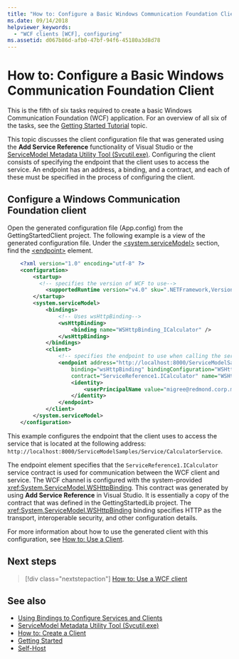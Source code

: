 ```yaml
---
title: "How to: Configure a Basic Windows Communication Foundation Client"
ms.date: 09/14/2018
helpviewer_keywords:
  - "WCF clients [WCF], configuring"
ms.assetid: d067b86d-afb0-47bf-94f6-45180a3d8d78
---
```

# How to: Configure a Basic Windows Communication Foundation Client

This is the fifth of six tasks required to create a basic Windows Communication Foundation (WCF) application. For an overview of all six of the tasks, see the [Getting Started Tutorial](../../../docs/framework/wcf/getting-started-tutorial.md) topic.

This topic discusses the client configuration file that was generated using the **Add Service Reference** functionality of Visual Studio or the [ServiceModel Metadata Utility Tool (Svcutil.exe)](../../../docs/framework/wcf/servicemodel-metadata-utility-tool-svcutil-exe.md). Configuring the client consists of specifying the endpoint that the client uses to access the service. An endpoint has an address, a binding, and a contract, and each of these must be specified in the process of configuring the client.

## Configure a Windows Communication Foundation client

Open the generated configuration file (App.config) from the GettingStartedClient project. The following example is a view of the generated configuration file. Under the [\<system.serviceModel>](../../../docs/framework/configure-apps/file-schema/wcf/system-servicemodel.md) section, find the [\<endpoint>](https://msdn.microsoft.com/library/13aa23b7-2f08-4add-8dbf-a99f8127c017) element.

```xml
    <?xml version="1.0" encoding="utf-8" ?>
    <configuration>
        <startup>
          <!-- specifies the version of WCF to use-->
            <supportedRuntime version="v4.0" sku=".NETFramework,Version=v4.5,Profile=Client" />
        </startup>
        <system.serviceModel>
            <bindings>
                <!-- Uses wsHttpBinding-->
                <wsHttpBinding>
                    <binding name="WSHttpBinding_ICalculator" />
                </wsHttpBinding>
            </bindings>
            <client>
                <!-- specifies the endpoint to use when calling the service -->
                <endpoint address="http://localhost:8000/ServiceModelSamples/Service/CalculatorService"
                    binding="wsHttpBinding" bindingConfiguration="WSHttpBinding_ICalculator"
                    contract="ServiceReference1.ICalculator" name="WSHttpBinding_ICalculator">
                    <identity>
                        <userPrincipalName value="migree@redmond.corp.microsoft.com" />
                    </identity>
                </endpoint>
            </client>
        </system.serviceModel>
    </configuration>
```

This example configures the endpoint that the client uses to access the service that is located at the following address: `http://localhost:8000/ServiceModelSamples/Service/CalculatorService`.

The endpoint element specifies that the `ServiceReference1.ICalculator` service contract is used for communication between the WCF client and service. The WCF channel is configured with the system-provided <xref:System.ServiceModel.WSHttpBinding>. This contract was generated by using **Add Service Reference** in Visual Studio. It is essentially a copy of the contract that was defined in the GettingStartedLib project. The <xref:System.ServiceModel.WSHttpBinding> binding specifies HTTP as the transport, interoperable security, and other configuration details.

For more information about how to use the generated client with this configuration, see [How to: Use a Client](../../../docs/framework/wcf/how-to-use-a-wcf-client.md).

## Next steps

> [!div class="nextstepaction"]
> [How to: Use a WCF client](../../../docs/framework/wcf/how-to-use-a-wcf-client.md)

## See also

- [Using Bindings to Configure Services and Clients](../../../docs/framework/wcf/using-bindings-to-configure-services-and-clients.md)
- [ServiceModel Metadata Utility Tool (Svcutil.exe)](../../../docs/framework/wcf/servicemodel-metadata-utility-tool-svcutil-exe.md)
- [How to: Create a Client](../../../docs/framework/wcf/how-to-create-a-wcf-client.md)
- [Getting Started](../../../docs/framework/wcf/samples/getting-started-sample.md)
- [Self-Host](../../../docs/framework/wcf/samples/self-host.md)